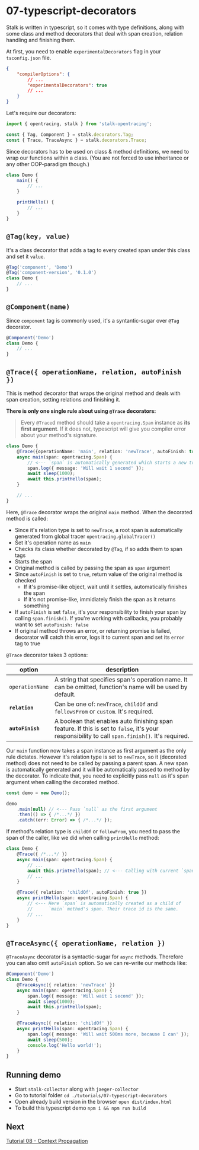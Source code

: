 # 07-typescript-decorators

Stalk is written in typescript, so it comes with type definitions, along with some class and method decorators that deal with span creation, relation handling and finishing them.

At first, you need to enable `experimentalDecorators` flag in your `tsconfig.json` file.

```json
{
    "compilerOptions": {
        // ...
        "experimentalDecorators": true
        // ...
    }
}
```

Let's require our decorators:

```ts
import { opentracing, stalk } from 'stalk-opentracing';

const { Tag, Component } = stalk.decorators.Tag;
const { Trace, TraceAsync } = stalk.decorators.Trace;
```

Since decorators has to be used on class & method definitions, we need to
wrap our functions within a class. (You are not forced to use inheritance or any
other OOP-paradigm though.)

```ts
class Demo {
    main() {
        // ...
    }

    printHello() {
        // ...
    }
}
```

## `@Tag(key, value)`

It's a class decorator that adds a tag to every created span under this class and set it `value`.


```ts
@Tag('component', 'Demo')
@Tag('component-version', '0.1.0')
class Demo {
    // ...
}
```

## `@Component(name)`

Since `component` tag is commonly used, it's a syntantic-sugar over `@Tag` decorator.

```ts
@Component('Demo')
class Demo {
    // ...
}
```

## `@Trace({ operationName, relation, autoFinish })`

This is method decorator that wraps the original method and deals with span creation, setting relations and finishing it.

**There is only one single rule about using `@Trace` decorators:**

> Every `@Trace`d method should take a `opentracing.Span` instance as **its first argument**. If it does not, typescript will give you compiler error about your method's signature.

```ts
class Demo {
    @Trace({operationName: 'main', relation: 'newTrace', autoFinish: true})
    async main(span: opentracing.Span) {
        // <--- `span` is automatically generated which starts a new trace
        span.log({ message: 'Will wait 1 second' });
        await sleep(1000);
        await this.printHello(span);
    }

    // ...
}
```

Here, `@Trace` decorator wraps the original `main` method. When the decorated method is called:
- Since it's relation type is set to `newTrace`, a root span is automatically generated from global tracer `opentracing.globalTracer()`
- Set it's operation name as `main`
- Checks its class whether decorated by `@Tag`, if so adds them to span tags
- Starts the span
- Original method is called by passing the span as `span` argument
- Since `autoFinish` is set to `true`, return value of the original method is checked
    - If it's promise-like object, wait until it settles, automatically finishes the span
    - If it's not promise-like, immidiately finish the span as it returns something
- If `autoFinish` is set `false`, it's your responsibility to finish your span by calling `span.finish()`. If you're working with callbacks, you probably want to set `autoFinish: false`
- If original method throws an error, or returning promise is failed, decorator will catch this error, logs it to current span and set its `error` tag to true

`@Trace` decorator takes 3 options:

| option | description |
| - | - |
| `operationName` | A string that specifies span's operation name. It can be omitted, function's name will be used by default. |
| **`relation`** | Can be one of: `newTrace`, `childOf` and `followsFrom` or `custom`. It's required. |
| **`autoFinish`** | A boolean that enables auto finishing span feature. If this is set to `false`, it's your responsibility to call `span.finish()`. It's required. |

Our `main` function now takes a span instance as first argument as the only rule dictates. However it's relation type is set to `newTrace`, so it (decorated method) does not need to be called by passing a parent span. A new span is automatically generated and it will be automatically passed to method by the decorator. To indicate that, you need to explicitly pass `null` as it's span argument when calling the decorated method.

```ts
const demo = new Demo();

demo
    .main(null) // <--- Pass `null` as the first argument
    .then(() => { /*...*/ })
    .catch((err: Error) => { /*...*/ });
```

If method's relation type is `childOf` or `followFrom`, you need to pass the span of the caller, like we did when calling `printHello` method:

```ts
class Demo {
    @Trace({ /*...*/ })
    async main(span: opentracing.Span) {
        // ...
        await this.printHello(span); // <--- Calling with current `span`
        // ...
    }

    @Trace({ relation: 'childOf', autoFinish: true })
    async printHello(span: opentracing.Span) {
        // <--- Here `span` is automatically created as a child of
        //      `main` method's span. Their trace id is the same.
        // ...
    }
}
```

## `@TraceAsync({ operationName, relation })`

`@TraceAsync` decorator is a syntactic-sugar for `async` methods. Therefore you can also omit `autoFinish` option. So we can re-write our methods like:

```ts
@Component('Demo')
class Demo {
    @TraceAsync({ relation: 'newTrace' })
    async main(span: opentracing.Span) {
        span.log({ message: 'Will wait 1 second' });
        await sleep(1000);
        await this.printHello(span);
    }

    @TraceAsync({ relation: 'childOf' })
    async printHello(span: opentracing.Span) {
        span.log({ message: 'Will wait 500ms more, because I can' });
        await sleep(500);
        console.log('Hello world!');
    }
}
```

## Running demo

- Start `stalk-collector` along with `jaeger-collector`
- Go to tutorial folder `cd ./tutorials/07-typescript-decorators`
- Open already build version in the browser `open dist/index.html`
- To build this typescript demo `npm i && npm run build`

## Next

[Tutorial 08 - Context Propagation](../08-context-propagation)
